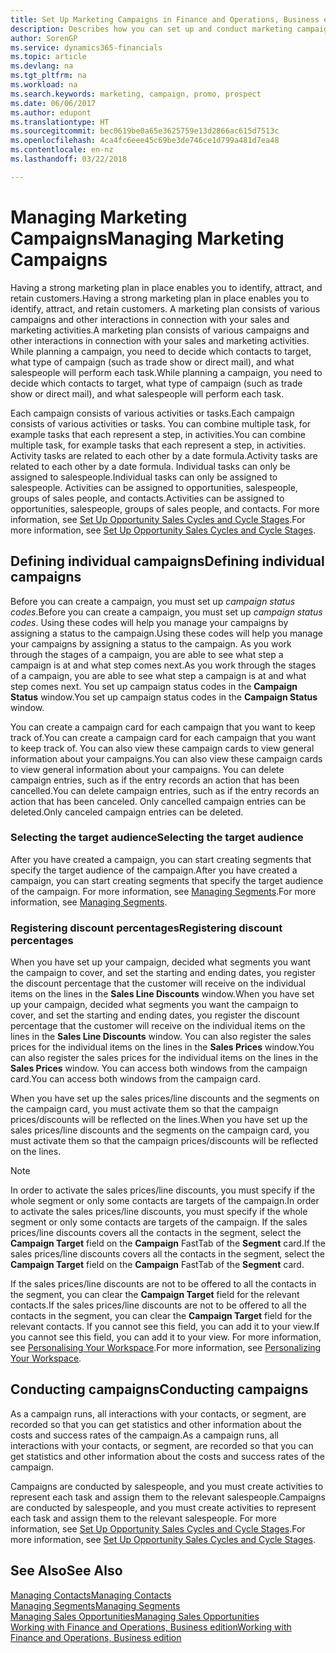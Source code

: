 ```yaml
---
title: Set Up Marketing Campaigns in Finance and Operations, Business edition| Microsoft Docs
description: Describes how you can set up and conduct marketing campaigns in Finance and Operations, Business edition to help you identify and attract prospects and retain customers.
author: SorenGP
ms.service: dynamics365-financials
ms.topic: article
ms.devlang: na
ms.tgt_pltfrm: na
ms.workload: na
ms.search.keywords: marketing, campaign, promo, prospect
ms.date: 06/06/2017
ms.author: edupont
ms.translationtype: HT
ms.sourcegitcommit: bec0619be0a65e3625759e13d2866ac615d7513c
ms.openlocfilehash: 4ca4fc6eee45c69be3de746ce1d799a481d7ea48
ms.contentlocale: en-nz
ms.lasthandoff: 03/22/2018

---
```

# <a name="managing-marketing-campaigns"></a><span data-ttu-id="f4b0f-103">Managing Marketing Campaigns</span><span class="sxs-lookup"><span data-stu-id="f4b0f-103">Managing Marketing Campaigns</span></span>
<span data-ttu-id="f4b0f-104">Having a strong marketing plan in place enables you to identify, attract, and retain customers.</span><span class="sxs-lookup"><span data-stu-id="f4b0f-104">Having a strong marketing plan in place enables you to identify, attract, and retain customers.</span></span> <span data-ttu-id="f4b0f-105">A marketing plan consists of various campaigns and other interactions in connection with your sales and marketing activities.</span><span class="sxs-lookup"><span data-stu-id="f4b0f-105">A marketing plan consists of various campaigns and other interactions in connection with your sales and marketing activities.</span></span> <span data-ttu-id="f4b0f-106">While planning a campaign, you need to decide which contacts to target, what type of campaign (such as trade show or direct mail), and what salespeople will perform each task.</span><span class="sxs-lookup"><span data-stu-id="f4b0f-106">While planning a campaign, you need to decide which contacts to target, what type of campaign (such as trade show or direct mail), and what salespeople will perform each task.</span></span>

<span data-ttu-id="f4b0f-107">Each campaign consists of various activities or tasks.</span><span class="sxs-lookup"><span data-stu-id="f4b0f-107">Each campaign consists of various activities or tasks.</span></span> <span data-ttu-id="f4b0f-108">You can combine multiple task, for example tasks that each represent a step, in activities.</span><span class="sxs-lookup"><span data-stu-id="f4b0f-108">You can combine multiple task, for example tasks that each represent a step, in activities.</span></span> <span data-ttu-id="f4b0f-109">Activity tasks are related to each other by a date formula.</span><span class="sxs-lookup"><span data-stu-id="f4b0f-109">Activity tasks are related to each other by a date formula.</span></span> <span data-ttu-id="f4b0f-110">Individual tasks can only be assigned to salespeople.</span><span class="sxs-lookup"><span data-stu-id="f4b0f-110">Individual tasks can only be assigned to salespeople.</span></span> <span data-ttu-id="f4b0f-111">Activities can be assigned to opportunities, salespeople, groups of sales people, and contacts.</span><span class="sxs-lookup"><span data-stu-id="f4b0f-111">Activities can be assigned to opportunities, salespeople, groups of sales people, and contacts.</span></span> <span data-ttu-id="f4b0f-112">For more information, see [Set Up Opportunity Sales Cycles and Cycle Stages](marketing-how-setup-opportunity-sales-cycles-stages.md).</span><span class="sxs-lookup"><span data-stu-id="f4b0f-112">For more information, see [Set Up Opportunity Sales Cycles and Cycle Stages](marketing-how-setup-opportunity-sales-cycles-stages.md).</span></span>

## <a name="defining-individual-campaigns"></a><span data-ttu-id="f4b0f-113">Defining individual campaigns</span><span class="sxs-lookup"><span data-stu-id="f4b0f-113">Defining individual campaigns</span></span>
<span data-ttu-id="f4b0f-114">Before you can create a campaign, you must set up *campaign status codes*.</span><span class="sxs-lookup"><span data-stu-id="f4b0f-114">Before you can create a campaign, you must set up *campaign status codes*.</span></span> <span data-ttu-id="f4b0f-115">Using these codes will help you manage your campaigns by assigning a status to the campaign.</span><span class="sxs-lookup"><span data-stu-id="f4b0f-115">Using these codes will help you manage your campaigns by assigning a status to the campaign.</span></span> <span data-ttu-id="f4b0f-116">As you work through the stages of a campaign, you are able to see what step a campaign is at and what step comes next.</span><span class="sxs-lookup"><span data-stu-id="f4b0f-116">As you work through the stages of a campaign, you are able to see what step a campaign is at and what step comes next.</span></span> <span data-ttu-id="f4b0f-117">You set up campaign status codes in the **Campaign Status** window.</span><span class="sxs-lookup"><span data-stu-id="f4b0f-117">You set up campaign status codes in the **Campaign Status** window.</span></span>

<span data-ttu-id="f4b0f-118">You can create a campaign card for each campaign that you want to keep track of.</span><span class="sxs-lookup"><span data-stu-id="f4b0f-118">You can create a campaign card for each campaign that you want to keep track of.</span></span> <span data-ttu-id="f4b0f-119">You can also view these campaign cards to view general information about your campaigns.</span><span class="sxs-lookup"><span data-stu-id="f4b0f-119">You can also view these campaign cards to view general information about your campaigns.</span></span>
<span data-ttu-id="f4b0f-120">You can delete campaign entries, such as if the entry records an action that has been cancelled.</span><span class="sxs-lookup"><span data-stu-id="f4b0f-120">You can delete campaign entries, such as if the entry records an action that has been canceled.</span></span> <span data-ttu-id="f4b0f-121">Only cancelled campaign entries can be deleted.</span><span class="sxs-lookup"><span data-stu-id="f4b0f-121">Only canceled campaign entries can be deleted.</span></span>

### <a name="selecting-the-target-audience"></a><span data-ttu-id="f4b0f-122">Selecting the target audience</span><span class="sxs-lookup"><span data-stu-id="f4b0f-122">Selecting the target audience</span></span>
<span data-ttu-id="f4b0f-123">After you have created a campaign, you can start creating segments that specify the target audience of the campaign.</span><span class="sxs-lookup"><span data-stu-id="f4b0f-123">After you have created a campaign, you can start creating segments that specify the target audience of the campaign.</span></span> <span data-ttu-id="f4b0f-124">For more information, see [Managing Segments](marketing-segments.md).</span><span class="sxs-lookup"><span data-stu-id="f4b0f-124">For more information, see [Managing Segments](marketing-segments.md).</span></span>

### <a name="registering-discount-percentages"></a><span data-ttu-id="f4b0f-125">Registering discount percentages</span><span class="sxs-lookup"><span data-stu-id="f4b0f-125">Registering discount percentages</span></span>
<span data-ttu-id="f4b0f-126">When you have set up your campaign, decided what segments you want the campaign to cover, and set the starting and ending dates, you register the discount percentage that the customer will receive on the individual items on the lines in the **Sales Line Discounts** window.</span><span class="sxs-lookup"><span data-stu-id="f4b0f-126">When you have set up your campaign, decided what segments you want the campaign to cover, and set the starting and ending dates, you register the discount percentage that the customer will receive on the individual items on the lines in the **Sales Line Discounts** window.</span></span> <span data-ttu-id="f4b0f-127">You can also register the sales prices for the individual items on the lines in the **Sales Prices** window.</span><span class="sxs-lookup"><span data-stu-id="f4b0f-127">You can also register the sales prices for the individual items on the lines in the **Sales Prices** window.</span></span> <span data-ttu-id="f4b0f-128">You can access both windows from the campaign card.</span><span class="sxs-lookup"><span data-stu-id="f4b0f-128">You can access both windows from the campaign card.</span></span>

 <span data-ttu-id="f4b0f-129">When you have set up the sales prices/line discounts and the segments on the campaign card, you must activate them so that the campaign prices/discounts will be reflected on the lines.</span><span class="sxs-lookup"><span data-stu-id="f4b0f-129">When you have set up the sales prices/line discounts and the segments on the campaign card, you must activate them so that the campaign prices/discounts will be reflected on the lines.</span></span>

> [!NOTE]  
>   <span data-ttu-id="f4b0f-130">In order to activate the sales prices/line discounts, you must specify if the whole segment or only some contacts are targets of the campaign.</span><span class="sxs-lookup"><span data-stu-id="f4b0f-130">In order to activate the sales prices/line discounts, you must specify if the whole segment or only some contacts are targets of the campaign.</span></span> <span data-ttu-id="f4b0f-131">If the sales prices/line discounts covers all the contacts in the segment, select the **Campaign Target** field on the **Campaign** FastTab of the **Segment** card.</span><span class="sxs-lookup"><span data-stu-id="f4b0f-131">If the sales prices/line discounts covers all the contacts in the segment, select the **Campaign Target** field on the **Campaign** FastTab of the **Segment** card.</span></span>

<span data-ttu-id="f4b0f-132">If the sales prices/line discounts are not to be offered to all the contacts in the segment, you can clear the **Campaign Target** field for the relevant contacts.</span><span class="sxs-lookup"><span data-stu-id="f4b0f-132">If the sales prices/line discounts are not to be offered to all the contacts in the segment, you can clear the **Campaign Target** field for the relevant contacts.</span></span> <span data-ttu-id="f4b0f-133">If you cannot see this field, you can add it to your view.</span><span class="sxs-lookup"><span data-stu-id="f4b0f-133">If you cannot see this field, you can add it to your view.</span></span> <span data-ttu-id="f4b0f-134">For more information, see [Personalising Your Workspace](ui-personalization-user.md).</span><span class="sxs-lookup"><span data-stu-id="f4b0f-134">For more information, see [Personalizing Your Workspace](ui-personalization-user.md).</span></span>

## <a name="conducting-campaigns"></a><span data-ttu-id="f4b0f-135">Conducting campaigns</span><span class="sxs-lookup"><span data-stu-id="f4b0f-135">Conducting campaigns</span></span>
<span data-ttu-id="f4b0f-136">As a campaign runs, all interactions with your contacts, or segment, are recorded so that you can get statistics and other information about the costs and success rates of the campaign.</span><span class="sxs-lookup"><span data-stu-id="f4b0f-136">As a campaign runs, all interactions with your contacts, or segment, are recorded so that you can get statistics and other information about the costs and success rates of the campaign.</span></span>

<span data-ttu-id="f4b0f-137">Campaigns are conducted by salespeople, and you must create activities to represent each task and assign them to the relevant salespeople.</span><span class="sxs-lookup"><span data-stu-id="f4b0f-137">Campaigns are conducted by salespeople, and you must create activities to represent each task and assign them to the relevant salespeople.</span></span> <span data-ttu-id="f4b0f-138">For more information, see [Set Up Opportunity Sales Cycles and Cycle Stages](marketing-how-setup-opportunity-sales-cycles-stages.md).</span><span class="sxs-lookup"><span data-stu-id="f4b0f-138">For more information, see [Set Up Opportunity Sales Cycles and Cycle Stages](marketing-how-setup-opportunity-sales-cycles-stages.md).</span></span>

## <a name="see-also"></a><span data-ttu-id="f4b0f-139">See Also</span><span class="sxs-lookup"><span data-stu-id="f4b0f-139">See Also</span></span>
[<span data-ttu-id="f4b0f-140">Managing Contacts</span><span class="sxs-lookup"><span data-stu-id="f4b0f-140">Managing Contacts</span></span>](marketing-contacts.md)  
[<span data-ttu-id="f4b0f-141">Managing Segments</span><span class="sxs-lookup"><span data-stu-id="f4b0f-141">Managing Segments</span></span>](marketing-segments.md)  
[<span data-ttu-id="f4b0f-142">Managing Sales Opportunities</span><span class="sxs-lookup"><span data-stu-id="f4b0f-142">Managing Sales Opportunities</span></span>](marketing-manage-sales-opportunities.md)  
[<span data-ttu-id="f4b0f-143">Working with Finance and Operations, Business edition</span><span class="sxs-lookup"><span data-stu-id="f4b0f-143">Working with Finance and Operations, Business edition</span></span>](ui-work-product.md)  

